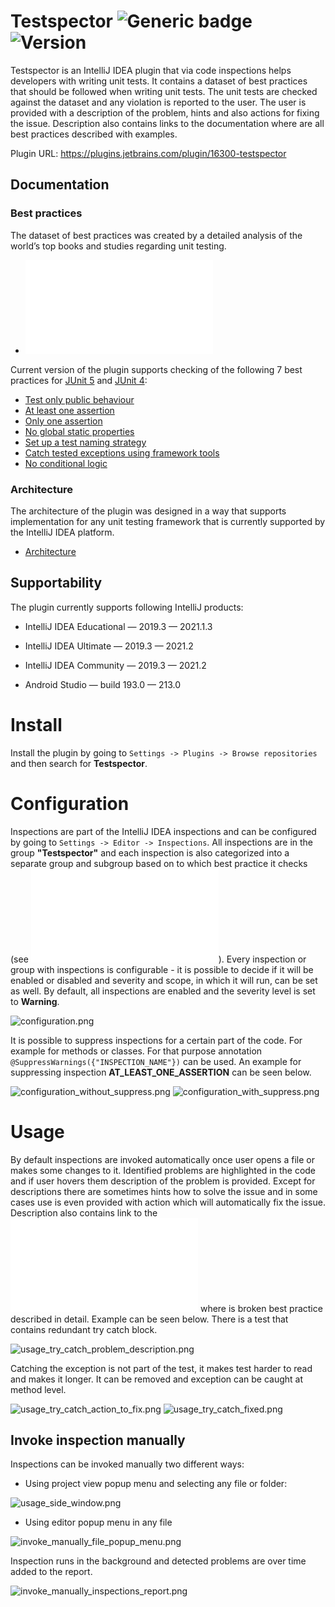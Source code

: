 # Testspector ![Generic badge](https://img.shields.io/github/license/Hasatori/Testspector)  ![Version](https://img.shields.io/jetbrains/plugin/v/16300-testspector)


Testspector is an IntelliJ IDEA plugin that via code inspections helps developers with writing unit tests. It contains a dataset of best practices that should be followed when writing unit tests. 
The unit tests are checked against the dataset and any violation is reported to the user. The user is provided with a description of the problem, hints and also actions for fixing the issue. 
Description also contains links to the documentation where are all best practices described with examples.

Plugin URL: https://plugins.jetbrains.com/plugin/16300-testspector

## Documentation

### Best practices 
The dataset of best practices was created by a detailed analysis of the world’s top books and studies regarding unit testing. 

* ![Documentation](./doc/Practices.md)

Current version of the plugin supports checking of the following 7 best practices for [JUnit 5](https://junit.org/junit5) and [JUnit 4](https://junit.org/junit4):

* [Test only public behaviour](./doc/Practices.md#test-only-the-public-behaviour-of-the-tested-system)
* [At least one assertion](./doc/Practices.md#at-least-one-assertion-per-test)
* [Only one assertion](./doc/Practices.md#only-one-assertion-per-test)
* [No global static properties](./doc/Practices.md#do-not-use-global-static-properties)
* [Set up a test naming strategy](./doc/Practices.md#setup-a-test-naming-strategy)
* [Catch tested exceptions using framework tools](./doc/Practices.md#catch-tested-exceptions-using-framework-or-library-tools)
* [No conditional logic](./doc/Practices.md#do-not-use-if-switch-for-or-while-blocks-in-a-test)

### Architecture
The architecture of the plugin was designed in a way that supports implementation for any unit testing framework that is currently supported by the IntelliJ IDEA platform.
* [Architecture](./doc/Architecture.md) 

## Supportability

The plugin currently supports following IntelliJ products:
* IntelliJ IDEA Educational — 2019.3 — 2021.1.3

* IntelliJ IDEA Ultimate — 2019.3 — 2021.2

* IntelliJ IDEA Community — 2019.3 — 2021.2

* Android Studio — build 193.0 — 213.0

# Install
Install the plugin by going to ``Settings -> Plugins -> Browse repositories`` and then search for **Testspector**.

# Configuration
Inspections are part of the IntelliJ IDEA inspections and can be configured by going to ``Settings -> Editor -> Inspections``.  All inspections are in the group **"Testspector"**
and each inspection is also categorized into a separate group and subgroup based on to which best practice it checks (see ![Documentation](./doc/Practices.md)).
Every inspection or group with inspections is configurable - it is possible to decide if it will be enabled or disabled and severity and scope, in which it will run, can be set as well.
By default, all inspections are enabled and the severity level is set to **Warning**.

![configuration.png](./doc/configuration_general_settings.png)

It is possible to suppress inspections for a certain part of the code. For example for methods or classes. For that purpose annotation ``@SuppressWarnings({"INSPECTION_NAME"})`` can be used. An example for suppressing inspection **AT_LEAST_ONE_ASSERTION** can be seen below.

![configuration_without_suppress.png](./doc/configuration_without_suppress.png)
![configuration_with_suppress.png](./doc/configuration_with_suppress.png)

# Usage

By default inspections are invoked automatically once user opens a file or makes some changes to it. Identified problems are highlighted in the code and if user hovers them description of the problem is provided. Except for descriptions there are sometimes hints how to solve the issue and in some cases use is even provided with action which will automatically fix the issue. 
Description also contains link to the  ![Documentation](./doc/Practices.md) where is broken best practice described in detail. 
Example can be seen below. There is a test that contains redundant try catch block. 

![usage_try_catch_problem_description.png](./doc/usage_try_catch_problem_description.png)

Catching the exception is not part of the test, it makes test harder to read and makes it longer. It can be removed and exception can be caught at method level. 

![usage_try_catch_action_to_fix.png](./doc/usage_try_catch_action_to_fix.png) ![usage_try_catch_fixed.png](./doc/usage_try_catch_fixed.png)

## Invoke inspection manually

Inspections can be invoked manually two different ways:

*  Using project view popup menu and selecting any file or folder:
   
![usage_side_window.png](./doc/usage_side_window.png)
*   Using editor popup menu in any file
    
![invoke_manually_file_popup_menu.png](./doc/invoke_manually_file_popup_menu.png)


Inspection runs in the background and detected problems are over time added to the report.

![invoke_manually_inspections_report.png](./doc/invoke_manually_inspections_report.png)
